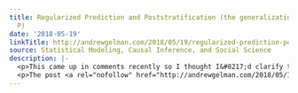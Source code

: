 ```yaml
---
title: Regularized Prediction and Poststratification (the generalization of Mister
  P)
date: '2018-05-19'
linkTitle: http://andrewgelman.com/2018/05/19/regularized-prediction-poststratification-generalization-mister-p/
source: Statistical Modeling, Causal Inference, and Social Science
description: |-
  <p>This came up in comments recently so I thought I&#8217;d clarify the point. Mister P is MRP, multilevel regression and poststratification. The idea goes like this: 1. You want to adjust for differences between sample and population. Let y be your outcome of interest and X be your demographic and geographic variables you&#8217;d like to [&#8230;]</p>
  <p>The post <a rel="nofollow" href="http://andrewgelman.com/2018/05/19/regularized-prediction-poststratification-generalization-mister-p/">Regula
---
```

